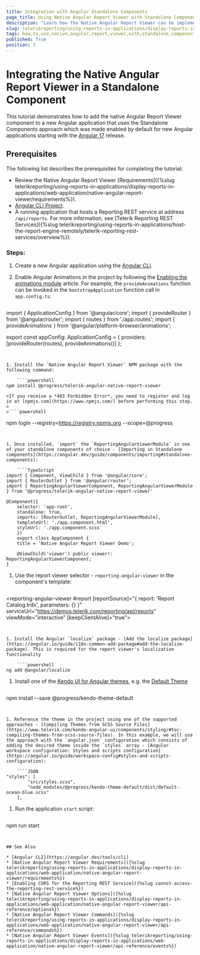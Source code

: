 ```yaml
---
title: Integration with Angular Standalone Components
page_title: Using Native Angular Report Viewer with Standalone Components
description: "Learn how the Native Angular Report Viewer can be implemented in an Angular application that uses the Standalone Components approach."
slug: telerikreporting/using-reports-in-applications/display-reports-in-applications/web-application/native-angular-report-viewer/how-to-use-with-standalone-components
tags: how,to,use,native,angular,report,viewer,with,standalone,components
published: True
position: 5
---
```


# Integrating the Native Angular Report Viewer in a Standalone Component

This tutorial demonstrates how to add the native Angular Report Viewer component to a new Angular application that uses the Standalone Components approach which was made enabled by default for new Angular applications starting with the [Angular 17](https://blog.angular.dev/introducing-angular-v17-4d7033312e4b) release.

## Prerequisites

The following list describes the prerequisites for completing the tutorial:

* Review the Native Angular Report Viewer [Requirements]({%slug telerikreporting/using-reports-in-applications/display-reports-in-applications/web-application/native-angular-report-viewer/requirements%}).
* [Angular CLI Project](https://angular.dev/tools/cli).
* A running application that hosts a Reporting REST service at address `/api/reports`. For more information, see [Telerik Reporting REST Services]({%slug telerikreporting/using-reports-in-applications/host-the-report-engine-remotely/telerik-reporting-rest-services/overview%}).

### Steps:

1. Create a new Angular application using the [Angular CLI](https://angular.dev/tools/cli).
1. Enable Angular Animations in the project by following the [Enabling the animations module](https://angular.dev/guide/animations#enabling-the-animations-module) article. For example, the `provideAnimations` function can be invoked in the `bootstrapApplication` function call in `app.config.ts`:

	````TypeScript
import { ApplicationConfig } from '@angular/core';
import { provideRouter } from '@angular/router';
import { routes } from './app.routes';
import { provideAnimations } from '@angular/platform-browser/animations';

export const appConfig: ApplicationConfig = {
	providers: [provideRouter(routes), provideAnimations()]
};
````


1. Install the `Native Angular Report Viewer` NPM package with the following command:

	````powershell
npm install @progress/telerik-angular-native-report-viewer
````

	>If you receive a *403 Forbidden Error*, you need to register and log in at [npmjs.com](https://www.npmjs.com/) before performing this step.
	>
	>````powershell
npm login --registry=https://registry.npmjs.org --scope=@progress
````


1. Once installed, `import` the `ReportingAngularViewerModule` in one of your standalone components of choice - [Importing in Standalone components](https://angular.dev/guide/components/importing#standalone-components):

	````TypeScript
import { Component, ViewChild } from '@angular/core';
import { RouterOutlet } from '@angular/router';
import { ReportingAngularViewerComponent, ReportingAngularViewerModule } from '@progress/telerik-angular-native-report-viewer'

@Component({
	selector: 'app-root',
	standalone: true,
	imports: [RouterOutlet, ReportingAngularViewerModule],
	templateUrl: './app.component.html',
	styleUrl: './app.component.scss'
	})
	export class AppComponent {
	title = 'Native Angular Report Viewer Demo';
	
	@ViewChild('viewer') public viewer!: ReportingAngularViewerComponent;
}
````


1. Use the report viewer selector - `reporting-angular-viewer` in the component's template:

	````HTML
<reporting-angular-viewer
		#report
		[reportSource]="{
			report: 'Report Catalog.trdx',
			parameters: {}
		}"
		serviceUrl="https://demos.telerik.com/reporting/api/reports"
		viewMode="interactive"
		[keepClientAlive]="true">
	</reporting-angular-viewer>
````


1. Install the Angular `localize` package - [Add the localize package](https://angular.io/guide/i18n-common-add-package#add-the-localize-package). This is required for the report viewer's localization functionality

	````powershell
ng add @angular/localize
````


1. Install one of the [Kendo UI for Angular themes](https://www.telerik.com/kendo-angular-ui/components/styling/), e.g. the [Default Theme](https://www.telerik.com/kendo-angular-ui/components/styling/theme-default/)

	````powershell
npm install --save @progress/kendo-theme-default
````


1. Reference the theme in the project using one of the supported approaches - [Compiling Themes from SCSS Source Files](https://www.telerik.com/kendo-angular-ui/components/styling/#toc-compiling-themes-from-scss-source-files). In this example, we will use the approach with the `angular.json` configuration which consists of adding the desired theme inside the `styles` array - [Angular workspace configuration: Styles and scripts configuration](https://angular.io/guide/workspace-config#styles-and-scripts-configuration):

	````JSON
"styles": [
		"src/styles.scss",
		"node_modules/@progress/kendo-theme-default/dist/default-ocean-blue.scss"
	],
````


1. Run the application `start` script:

	````powershell
npm run start
````


## See Also

* [Angular CLI](https://angular.dev/tools/cli)
* [Native Angular Report Viewer Requirements]({%slug telerikreporting/using-reports-in-applications/display-reports-in-applications/web-application/native-angular-report-viewer/requirements%})
* [Enabling CORS for the Reporting REST Service]({%slug cannot-access-the-reporting-rest-service%})
* [Native Angular Report Viewer Options]({%slug telerikreporting/using-reports-in-applications/display-reports-in-applications/web-application/native-angular-report-viewer/api-reference/options%})
* [Native Angular Report Viewer Commands]({%slug telerikreporting/using-reports-in-applications/display-reports-in-applications/web-application/native-angular-report-viewer/api-reference/commands%})
* [Native Angular Report Viewer Events]({%slug telerikreporting/using-reports-in-applications/display-reports-in-applications/web-application/native-angular-report-viewer/api-reference/events%})

